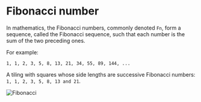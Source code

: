 # Fibonacci number

In mathematics, the Fibonacci numbers, commonly denoted `Fn`, form a sequence, called the Fibonacci sequence, such that each number is the sum of the two preceding ones.

For example:

`1, 1, 2, 3, 5, 8, 13, 21, 34, 55, 89, 144, ...`

A tiling with squares whose side lengths are successive Fibonacci numbers: `1, 1, 2, 3, 5, 8, 13 and 21`.

![Fibonacci](https://upload.wikimedia.org/wikipedia/commons/d/db/34%2A21-FibonacciBlocks.png)